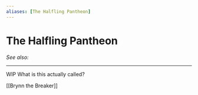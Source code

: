 ```yaml
---
aliases: [The Halfling Pantheon]
---
```

# The Halfling Pantheon
*See also:* 
___
WIP What is this actually called?

[[Brynn the Breaker]]